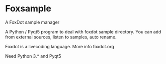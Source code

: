 # Foxsample
A FoxDot sample manager

A Python / Pyqt5 program to deal with foxdot sample directory.
You can add from external sources, listen to samples, auto rename.

Foxdot is a livecoding language. More info foxdot.org

Need Python 3.* and Pyqt5
